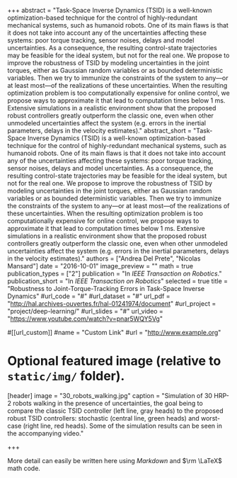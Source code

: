 +++
abstract = "Task-Space Inverse Dynamics (TSID) is a well-known optimization-based technique for the control of highly-redundant mechanical systems, such as humanoid robots.  One of  its  main  flaws  is  that  it  does  not  take  into  account  any  of the  uncertainties  affecting  these  systems:  poor  torque  tracking, sensor noises, delays and model uncertainties. As a consequence, the  resulting  control-state  trajectories  may  be  feasible  for  the ideal  system,  but  not  for  the  real  one.  We  propose  to  improve the  robustness  of  TSID  by  modeling  uncertainties  in  the  joint torques,  either  as  Gaussian  random  variables  or  as  bounded deterministic variables. Then we try to immunize the constraints of the system to any—or at least most—of the realizations of these uncertainties.  When  the  resulting  optimization  problem  is  too computationally  expensive  for  online  control,  we  propose  ways to  approximate  it  that  lead  to  computation  times  below  1  ms. Extensive  simulations  in  a  realistic  environment  show  that  the proposed  robust  controllers  greatly  outperform  the  classic  one, even when other unmodeled uncertainties affect the system (e.g. errors in the inertial parameters, delays in the velocity estimates)."
abstract_short = "Task-Space Inverse Dynamics (TSID) is a well-known optimization-based technique for the control of highly-redundant mechanical systems, such as humanoid robots.  One of  its  main  flaws  is  that  it  does  not  take  into  account  any  of the  uncertainties  affecting  these  systems:  poor  torque  tracking, sensor noises, delays and model uncertainties. As a consequence, the  resulting  control-state  trajectories  may  be  feasible  for  the ideal  system,  but  not  for  the  real  one.  We  propose  to  improve the  robustness  of  TSID  by  modeling  uncertainties  in  the  joint torques,  either  as  Gaussian  random  variables  or  as  bounded deterministic variables. Then we try to immunize the constraints of the system to any—or at least most—of the realizations of these uncertainties.  When  the  resulting  optimization  problem  is  too computationally  expensive  for  online  control,  we  propose  ways to  approximate  it  that  lead  to  computation  times  below  1  ms. Extensive  simulations  in  a  realistic  environment  show  that  the proposed  robust  controllers  greatly  outperform  the  classic  one, even when other unmodeled uncertainties affect the system (e.g. errors in the inertial parameters, delays in the velocity estimates)."
authors = ["Andrea Del Prete", "Nicolas Mansard"]
date = "2016-10-01"
image_preview = ""
math = true
publication_types = ["2"]
publication = "In *IEEE Transaction on Robotics*."
publication_short = "In *IEEE Transaction on Robotics*"
selected = true
title = "Robustness to Joint-Torque-Tracking Errors in Task-Space Inverse Dynamics"
#url_code = "#"
#url_dataset = "#"
url_pdf = "http://hal.archives-ouvertes.fr/hal-01241974/document"
#url_project = "project/deep-learning/"
#url_slides = "#"
url_video = "https://www.youtube.com/watch?v=pnar5WQY5Vg"

#[[url_custom]]
#name = "Custom Link"
#url = "http://www.example.org"

# Optional featured image (relative to `static/img/` folder).
[header]
image = "30_robots_walking.jpg"
caption = "Simulation of 30 HRP-2 robots walking in the presence of uncertainties, the goal being to compare the classic TSID controller (left line, gray heads) to the proposed robust TSID controllers: stochastic (central line, green heads) and worst-case (right line, red heads). Some of the simulation results can be seen in the accompanying video."

+++

More detail can easily be written here using *Markdown* and $\rm \LaTeX$ math code.
